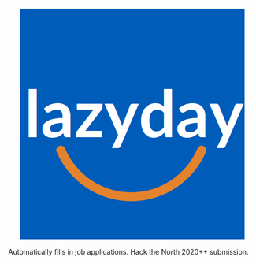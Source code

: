 
<p align="center">
  <img src="https://raw.githubusercontent.com/wiwichips/lazyday/main/lazyday.png">
</p>

Automatically fills in job applications. Hack the North 2020++ submission.
